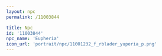 ```yaml
---
layout: npc
permalink: /11003844

title: Npc
id: '11003844'
npc_name: 'Eupheria'
icon_url: 'portrait/npc/11001232_f_rblader_yuperia_p.png'
---
```

